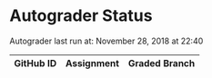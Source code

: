 # Autograder Status
Autograder last run at: November 28, 2018 at 22:40

| GitHub ID | Assignment | Graded Branch |
|-----------|------------|---------------|
